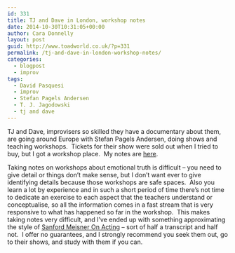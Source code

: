 ```yaml
---
id: 331
title: TJ and Dave in London, workshop notes
date: 2014-10-30T10:31:05+00:00
author: Cara Donnelly
layout: post
guid: http://www.toadworld.co.uk/?p=331
permalink: /tj-and-dave-in-london-workshop-notes/
categories:
  - blogpost
  - improv
tags:
  - David Pasquesi
  - improv
  - Stefan Pagels Andersen
  - T. J. Jagodowski
  - tj and dave
---
```

TJ and Dave, improvisers so skilled they have a documentary about them, are going around Europe with Stefan Pagels Andersen, doing shows and teaching workshops.  Tickets for their show were sold out when I tried to buy, but I got a workshop place.  My notes are [here](http://www.toadworld.co.uk/?page_id=310).

Taking notes on workshops about emotional truth is difficult &#8211; you need to give detail or things don&#8217;t make sense, but I don&#8217;t want ever to give identifying details because those workshops are safe spaces.  Also you learn a lot by experience and in such a short period of time there&#8217;s not time to dedicate an exercise to each aspect that the teachers understand or conceptualise, so all the information comes in a fast stream that is very responsive to what has happened so far in the workshop.  This makes taking notes very difficult, and I&#8217;ve ended up with something approximating the style of [Sanford Meisner On Acting](http://www.goodreads.com/book/show/140507.Sanford_Meisner_on_Acting) &#8211; sort of half a transcript and half not.  I offer no guarantees, and I strongly recommend you seek them out, go to their shows, and study with them if you can.